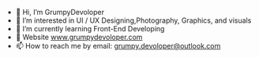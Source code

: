 - 👋 Hi, I’m GrumpyDevoloper
- 👀 I’m interested in UI / UX Designing,Photography, Graphics, and visuals 
- 🌱 I’m currently learning Front-End Developing
- 💞️ Website www.grumpydevoloper.com
- 📫 How to reach me by email: grumpy.devoloper@outlook.com

<!---
GrumpyDevoloper/GrumpyDevoloper is a ✨ special ✨ repository because its `README.md` (this file) appears on your GitHub profile.
You can click the Preview link to take a look at your changes.
--->
